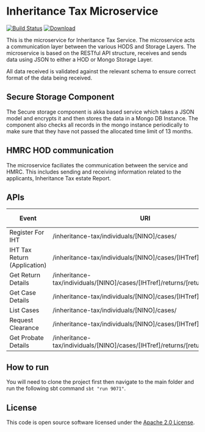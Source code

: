 # Inheritance Tax Microservice

[![Build Status](https://travis-ci.org/hmrc/iht.svg?branch=master)](https://travis-ci.org/hmrc/iht) [![Download](https://api.bintray.com/packages/hmrc/releases/iht/images/download.svg)](https://bintray.com/hmrc/releases/iht/_latestVersion)

This is the microservice for Inheritance Tax Service. The microservice acts a communication layer between the various HODS and Storage Layers. The microservice is based on the RESTful API structure, receives and sends data using JSON to either a HOD or Mongo Storage Layer.

All data received is validated against the relevant schema to ensure correct format of the data being received.

## Secure Storage Component

The Secure storage component is akka based service which takes a JSON model and encrypts it and then stores the data in a Mongo DB Instance. The component also checks all records in the mongo instance periodically to make sure that they have not passed the allocated time limit of 13 months.

## HMRC HOD communication

The microservice faciliates the communication between the service and HMRC. This includes sending and receiving information related to the applicants, Inheritance Tax estate Report.

## APIs

| Event | URI | HTTP METHOD | Request Body | Response Body |
|---|---|---|---|---|
| Register For IHT | /inheritance-tax/individuals/[NINO]/cases/ | POST | YES | YES |
| IHT Tax Return (Application) | /inheritance-tax/individuals/[NINO]/cases/[IHTref]/returns | POST | YES | YES |
| Get Return Details | /inheritance-tax/individuals/[NINO]/cases/[IHTref]/returns/[returnId] | GET | NO | YES |
| Get Case Details | /inheritance-tax/individuals/[NINO]/cases/[IHTref] | GET | NO | YES |
| List Cases | /inheritance-tax/individuals/[NINO]/cases/ | GET | NO | YES |
| Request Clearance | /inheritance-tax/individuals/[NINO]/cases/[IHTref]/clearance | POST | YES | YES |
| Get Probate Details | /inheritance-tax/individuals/[NINO]/cases/[IHTref]/returns/[returnId]/probate | GET |	NO |	YES |

## How to run

You will need to clone the project first then navigate to the main folder and run the following sbt command ```sbt "run 9071"```.

## License

This code is open source software licensed under the [Apache 2.0 License]("http://www.apache.org/licenses/LICENSE-2.0.html").

